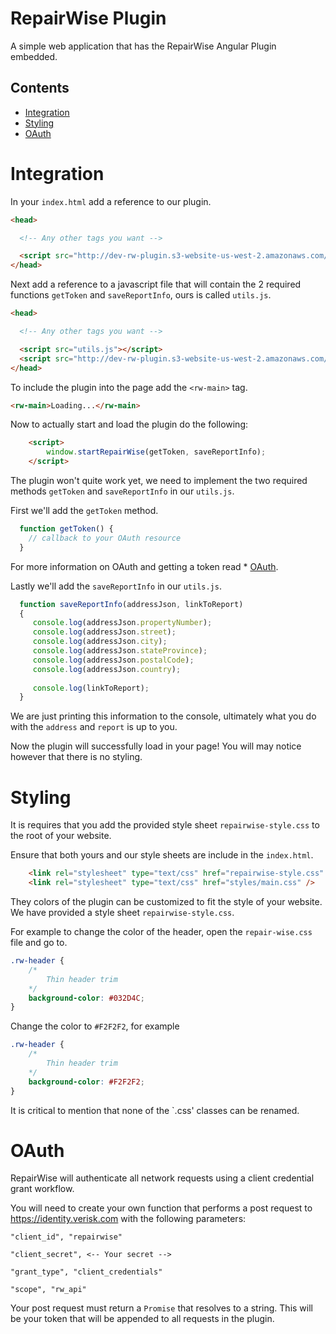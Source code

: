 RepairWise Plugin
=================
A simple web application that has the RepairWise Angular Plugin embedded.

## Contents

* [Integration](#integration)
* [Styling](#styling)
* [OAuth](#oauth)

# Integration

In your `index.html` add a reference to our plugin.

```html
<head>

  <!-- Any other tags you want -->

  <script src="http://dev-rw-plugin.s3-website-us-west-2.amazonaws.com/repairwise-embed.bundle.js"></script>
</head>
```

Next add a reference to a javascript file that will contain the 2 required functions `getToken` and `saveReportInfo`, ours is called `utils.js`.

```html
<head>

  <!-- Any other tags you want -->

  <script src="utils.js"></script>
  <script src="http://dev-rw-plugin.s3-website-us-west-2.amazonaws.com/repairwise-embed.bundle.js"></script>
</head>
```
To include the plugin into the page add the `<rw-main>` tag.

```html
<rw-main>Loading...</rw-main>
```

Now to actually start and load the plugin do the following:

```html
    <script>
        window.startRepairWise(getToken, saveReportInfo);
    </script>
```

The plugin won't quite work yet, we need to implement the two required methods `getToken` and `saveReportInfo` in our `utils.js`.

First we'll add the `getToken` method.

```javascript
  function getToken() {
    // callback to your OAuth resource
  }
```
For more information on OAuth and getting a token read * [OAuth](#oauth).

Lastly we'll add the `saveReportInfo` in our `utils.js`.

```javascript
  function saveReportInfo(addressJson, linkToReport) 
  { 
     console.log(addressJson.propertyNumber); 
     console.log(addressJson.street); 
     console.log(addressJson.city); 
     console.log(addressJson.stateProvince); 
     console.log(addressJson.postalCode); 
     console.log(addressJson.country); 
    
     console.log(linkToReport); 
  } 
```

We are just printing this information to the console, ultimately what you do with the `address` and `report` is up to you.

Now the plugin will successfully load in your page!  You will may notice however that there is no styling.

# Styling

It is requires that you add the provided style sheet `repairwise-style.css` to the root of your website.

Ensure that both yours and our style sheets are include in the `index.html`.

```html
    <link rel="stylesheet" type="text/css" href="repairwise-style.css" />
    <link rel="stylesheet" type="text/css" href="styles/main.css" />
```

They colors of the plugin can be customized to fit the style of your website. We have provided a style sheet `repairwise-style.css`.

For example to change the color of the header, open the `repair-wise.css` file and go to.

```css
.rw-header {
	/*
		Thin header trim 
	*/
	background-color: #032D4C;
}
```

Change the color to `#F2F2F2`, for example

```css
.rw-header {
	/*
		Thin header trim 
	*/
	background-color: #F2F2F2;
}
```

It is critical to mention that none of the `.css' classes can be renamed.

# OAuth

RepairWise will authenticate all network requests using a client credential grant workflow. 

You will need to create your own function that performs a post request to https://identity.verisk.com with the following parameters:

```
"client_id", "repairwise"

"client_secret", <-- Your secret -->

"grant_type", "client_credentials"

"scope", "rw_api"
```

Your post request must return a `Promise` that resolves to a string. This will be your token that will be appended to all requests in the plugin.